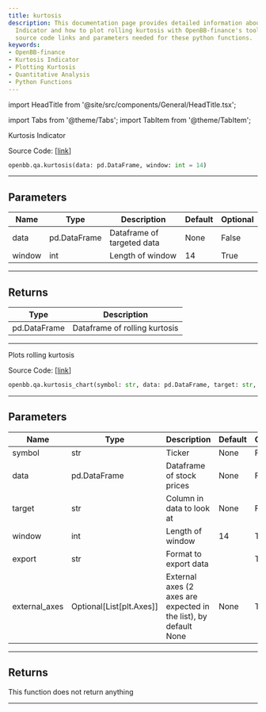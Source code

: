 ```yaml
---
title: kurtosis
description: This documentation page provides detailed information about Kurtosis
  Indicator and how to plot rolling kurtosis with OpenBB-finance's tool. It includes
  source code links and parameters needed for these python functions.
keywords:
- OpenBB-finance
- Kurtosis Indicator
- Plotting Kurtosis
- Quantitative Analysis
- Python Functions
---
```


import HeadTitle from '@site/src/components/General/HeadTitle.tsx';

<HeadTitle title="qa.kurtosis - Reference | OpenBB SDK Docs" />

import Tabs from '@theme/Tabs';
import TabItem from '@theme/TabItem';

<Tabs>
<TabItem value="model" label="Model" default>

Kurtosis Indicator

Source Code: [[link](https://github.com/OpenBB-finance/OpenBB/tree/main/openbb_terminal/common/quantitative_analysis/rolling_model.py#L123)]

```python
openbb.qa.kurtosis(data: pd.DataFrame, window: int = 14)
```

---

## Parameters

| Name | Type | Description | Default | Optional |
| ---- | ---- | ----------- | ------- | -------- |
| data | pd.DataFrame | Dataframe of targeted data | None | False |
| window | int | Length of window | 14 | True |


---

## Returns

| Type | Description |
| ---- | ----------- |
| pd.DataFrame | Dataframe of rolling kurtosis |
---

</TabItem>
<TabItem value="view" label="Chart">

Plots rolling kurtosis

Source Code: [[link](https://github.com/OpenBB-finance/OpenBB/tree/main/openbb_terminal/common/quantitative_analysis/rolling_view.py#L424)]

```python
openbb.qa.kurtosis_chart(symbol: str, data: pd.DataFrame, target: str, window: int = 14, export: str = "", external_axes: Optional[List[matplotlib.axes._axes.Axes]] = None)
```

---

## Parameters

| Name | Type | Description | Default | Optional |
| ---- | ---- | ----------- | ------- | -------- |
| symbol | str | Ticker | None | False |
| data | pd.DataFrame | Dataframe of stock prices | None | False |
| target | str | Column in data to look at | None | False |
| window | int | Length of window | 14 | True |
| export | str | Format to export data |  | True |
| external_axes | Optional[List[plt.Axes]] | External axes (2 axes are expected in the list), by default None | None | True |


---

## Returns

This function does not return anything

---

</TabItem>
</Tabs>
